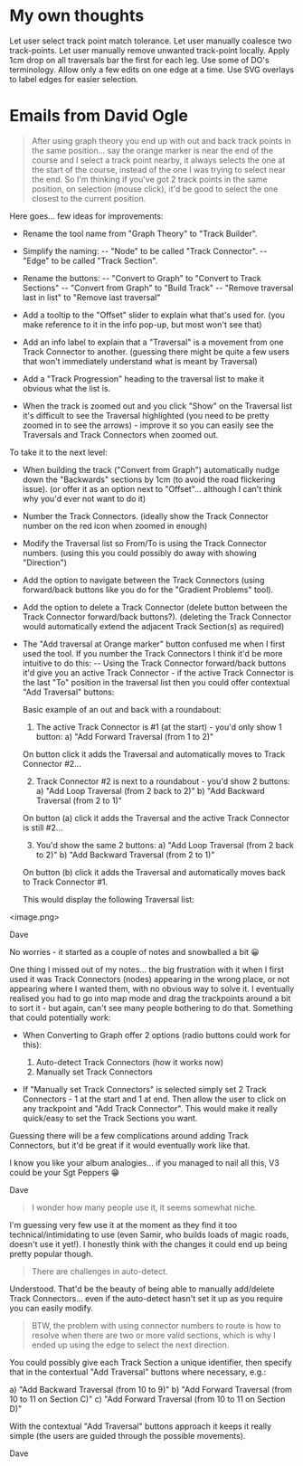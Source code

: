 # My own thoughts

Let user select track point match tolerance.
Let user manually coalesce two track-points.
Let user manually remove unwanted track-point locally.
Apply 1cm drop on all traversals bar the first for each leg.
Use some of DO's terminology.
Allow only a few edits on one edge at a time.
Use SVG overlays to label edges for easier selection.

# Emails from David Ogle

> After using graph theory you end up with out and back track points in the same position...
> say the orange marker is near the end of the course and I select a track point nearby,
> it always selects the one at the start of the course, instead of the one I was trying to
> select near the end. So I'm thinking if you've got 2 track points in the same position,
> on selection (mouse click), it'd be good to select the one closest to the current position.


Here goes... few ideas for improvements:

- Rename the tool name from "Graph Theory" to "Track Builder".

- Simplify the naming:
  -- "Node" to be called "Track Connector".
  -- "Edge" to be called "Track Section".

- Rename the buttons:
  -- "Convert to Graph" to "Convert to Track Sections"
  -- "Convert from Graph" to "Build Track"
  -- "Remove traversal last in list" to "Remove last traversal"

- Add a tooltip to the "Offset" slider to explain what that's used for.
  (you make reference to it in the info pop-up, but most won't see that)

- Add an info label to explain that a "Traversal" is a movement from one Track Connector to another.
  (guessing there might be quite a few users that won't immediately understand what is meant by Traversal)

- Add a "Track Progression" heading to the traversal list to make it obvious what the list is.

- When the track is zoomed out and you click "Show" on the Traversal list it's difficult to see the Traversal highlighted (you need to be pretty zoomed in to see the arrows) - improve it so you can easily see the Traversals and Track Connectors when zoomed out.


To take it to the next level:

- When building the track ("Convert from Graph") automatically nudge down the "Backwards" sections by 1cm (to avoid the road flickering issue).
  (or offer it as an option next to "Offset"... although I can't think why you'd ever not want to do it)

- Number the Track Connectors.
  (ideally show the Track Connector number on the red icon when zoomed in enough)

- Modify the Traversal list so From/To is using the Track Connector numbers.
  (using this you could possibly do away with showing "Direction")

- Add the option to navigate between the Track Connectors (using forward/back buttons like you do for the "Gradient Problems" tool).

- Add the option to delete a Track Connector (delete button between the Track Connector forward/back buttons?).
  (deleting the Track Connector would automatically extend the adjacent Track Section(s) as required)

- The "Add traversal at Orange marker" button confused me when I first used the tool. If you number the Track Connectors I think it'd be more intuitive to do this:
  -- Using the Track Connector forward/back buttons it'd give you an active Track Connector - if the active Track Connector is the last "To" position in the traversal list then you could offer contextual "Add Traversal" buttons:

  Basic example of an out and back with a roundabout:

    1) The active Track Connector is #1 (at the start) - you'd only show 1 button:
       a) "Add Forward Traversal (from 1 to 2)"

  On button click it adds the Traversal and automatically moves to Track Connector #2...

    2) Track Connector #2 is next to a roundabout - you'd show 2 buttons:
       a) "Add Loop Traversal (from 2 back to 2)"
       b) "Add Backward Traversal (from 2 to 1)"

  On button (a) click it adds the Traversal and the active Track Connector is still #2...

    3) You'd show the same 2 buttons:
       a) "Add Loop Traversal (from 2 back to 2)"
       b) "Add Backward Traversal (from 2 to 1)"

  On button (b) click it adds the Traversal and automatically moves back to Track Connector #1.

  This would display the following Traversal list:

<image.png>

Dave

No worries - it started as a couple of notes and snowballed a bit 😀

One thing I missed out of my notes... the big frustration with it when I first used it was Track Connectors (nodes) appearing in the wrong place, or not appearing where I wanted them, with no obvious way to solve it. I eventually realised you had to go into map mode and drag the trackpoints around a bit to sort it - but again, can't see many people bothering to do that. Something that could potentially work:

- When Converting to Graph offer 2 options (radio buttons could work for this):
    1) Auto-detect Track Connectors (how it works now)
    2) Manually set Track Connectors

- If "Manually set Track Connectors" is selected simply set 2 Track Connectors - 1 at the start and 1 at end. Then allow the user to click on any trackpoint and "Add Track Connector".
  This would make it really quick/easy to set the Track Sections you want.

Guessing there will be a few complications around adding Track Connectors, but it'd be great if it would eventually work like that.

I know you like your album analogies... if you managed to nail all this, V3 could be your Sgt Peppers 😁

Dave

>  I wonder how many people use it, it seems somewhat niche.

I'm guessing very few use it at the moment as they find it too technical/intimidating to use (even Samir, who builds loads of magic roads, doesn't use it yet!). I honestly think with the changes it could end up being pretty popular though.

> There are challenges in auto-detect. 

Understood. That'd be the beauty of being able to manually add/delete Track Connectors... even if the auto-detect hasn't set it up as you require you can easily modify.

> BTW, the problem with using connector numbers to route is how to resolve when there are two or more valid sections, which is why I ended up using the edge to select the next direction.

You could possibly give each Track Section a unique identifier, then specify that in the contextual "Add Traversal" buttons where necessary, e.g.:

a) "Add Backward Traversal (from 10 to 9)"
b) "Add Forward Traversal (from 10 to 11 on Section C)"
c) "Add Forward Traversal (from 10 to 11 on Section D)"

With the contextual "Add Traversal" buttons approach it keeps it really simple (the users are guided through the possible movements).

Dave